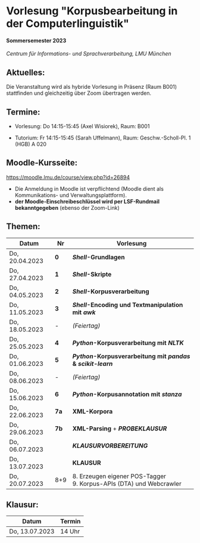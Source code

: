 # Vorlesung "Korpusbearbeitung in der Computerlinguistik"

#### Sommersemester 2023

*Centrum für Informations- und Sprachverarbeitung, LMU München*


## Aktuelles:

Die Veranstaltung wird als hybride Vorlesung in Präsenz (Raum B001) stattfinden und gleichzeitig über Zoom übertragen werden.


## Termine:

- Vorlesung: Do 14:15-15:45 (Axel Wisiorek), Raum: B001

- Tutorium: Fr 14:15-15:45 (Sarah Uffelmann), Raum: Geschw.-Scholl-Pl. 1 (HGB) A 020



## Moodle-Kursseite:

https://moodle.lmu.de/course/view.php?id=26894


- Die Anmeldung in Moodle ist verpflichtend (Moodle dient als Kommunikations- und Verwaltungsplattform).
- **der Moodle-Einschreibeschlüssel wird per LSF-Rundmail bekanntgegeben** (ebenso der Zoom-Link)




## Themen:

| Datum  | Nr | Vorlesung | 
| ------------- | ------------- | ------------- | 
|  Do, 20.04.2023 |  **0** | ***Shell*-Grundlagen** |
|  Do, 27.04.2023 |   **1** | ***Shell*-Skripte** |
|  Do, 04.05.2023 |  **2** | ***Shell*-Korpusverarbeitung** |
|  Do, 11.05.2023 | **3** | ***Shell*-Encoding und Textmanipulation mit *awk*** |
|  Do, 18.05.2023 |  - | *(Feiertag)*  |
|  Do, 25.05.2023 |   **4** | ***Python*-Korpusverarbeitung mit *NLTK*** |
|  Do, 01.06.2023 |  **5** | ***Python*-Korpusverarbeitung mit *pandas* & *scikit-learn*** |
|  Do, 08.06.2023 | - | *(Feiertag)*  |
|  Do, 15.06.2023 | **6** | ***Python*-Korpusannotation mit *stanza*** |
|  Do, 22.06.2023 |  **7a** | **XML-Korpora** |
|  Do, 29.06.2023 |  **7b** |  **XML-Parsing** + ***PROBEKLAUSUR*** |
|  Do, 06.07.2023 |   | ***KLAUSURVORBEREITUNG*** |
|  Do, 13.07.2023 |   | **KLAUSUR** |
|  Do, 20.07.2023 |  8+9 | 8. Erzeugen eigener POS-Tagger <br>9. Korpus-APIs (DTA) und Webcrawler |


## Klausur:

| Datum  | Termin | 
| ------------- | ------------- | 
|  Do, 13.07.2023 |  14 Uhr   | 


